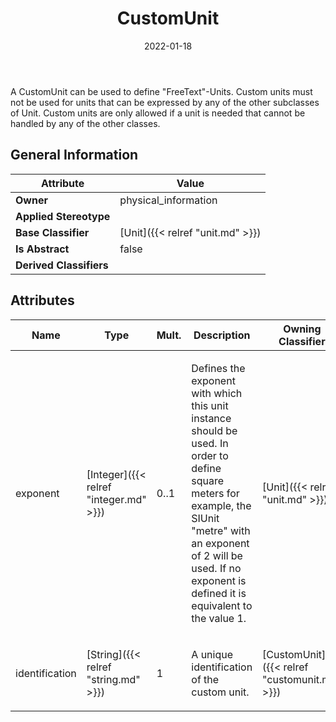 ﻿---
title: CustomUnit
toc: false
type: specs
date: "2022-01-18"
draft: false
specification: VEC
version: 1.2.2
documentType: "Recommendation"
elementType: Class
classes:
  - CustomUnit
menu_name: vec-1.2.2
---
<p>A CustomUnit can be used to define "FreeText"-Units. Custom units must not be used for units that can be expressed by any of the other subclasses of Unit. Custom units are only allowed if a unit  is needed that cannot be handled by any of the other classes.  </p>

## General Information

| Attribute               | Value |
|-------------------------|-------|
| **Owner**               | physical_information |
| **Applied Stereotype**  |   |
| **Base Classifier**     | [Unit]({{< relref "unit.md" >}})<br/>  |
| **Is Abstract**         | false |
| **Derived Classifiers** |   |

## Attributes
|  Name  |  Type  |  Mult.  |  Description  |  Owning Classifier  |
|--------|--------|---------|---------------|--------------|
|exponent | [Integer]({{< relref "integer.md" >}}) | 0..1 | <p> Defines the exponent with which this unit instance should be used. In order to define square meters for example, the SIUnit &quot;metre&quot; with an exponent of 2 will be used. If no exponent is defined it is equivalent to the value 1.      </p> | [Unit]({{< relref "unit.md" >}}) |
|identification | [String]({{< relref "string.md" >}}) | 1 | <p>A unique identification of the custom unit.  </p> | [CustomUnit]({{< relref "customunit.md" >}}) |


